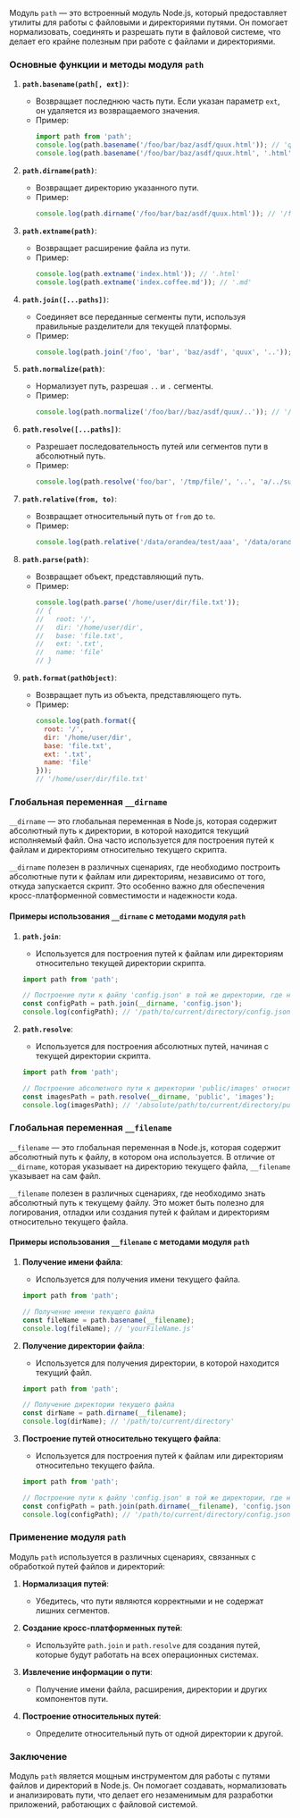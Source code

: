 Модуль `path` — это встроенный модуль Node.js, который предоставляет утилиты для работы с файловыми и директориями путями. Он помогает нормализовать, соединять и разрешать пути в файловой системе, что делает его крайне полезным при работе с файлами и директориями.

### Основные функции и методы модуля `path`

1. **`path.basename(path[, ext])`**:
   - Возвращает последнюю часть пути. Если указан параметр `ext`, он удаляется из возвращаемого значения.
   - Пример:
     ```javascript
     import path from 'path';
     console.log(path.basename('/foo/bar/baz/asdf/quux.html')); // 'quux.html'
     console.log(path.basename('/foo/bar/baz/asdf/quux.html', '.html')); // 'quux'
     ```

2. **`path.dirname(path)`**:
   - Возвращает директорию указанного пути.
   - Пример:
     ```javascript
     console.log(path.dirname('/foo/bar/baz/asdf/quux.html')); // '/foo/bar/baz/asdf'
     ```

3. **`path.extname(path)`**:
   - Возвращает расширение файла из пути.
   - Пример:
     ```javascript
     console.log(path.extname('index.html')); // '.html'
     console.log(path.extname('index.coffee.md')); // '.md'
     ```

4. **`path.join([...paths])`**:
   - Соединяет все переданные сегменты пути, используя правильные разделители для текущей платформы.
   - Пример:
     ```javascript
     console.log(path.join('/foo', 'bar', 'baz/asdf', 'quux', '..')); // '/foo/bar/baz/asdf'
     ```

5. **`path.normalize(path)`**:
   - Нормализует путь, разрешая `..` и `.` сегменты.
   - Пример:
     ```javascript
     console.log(path.normalize('/foo/bar//baz/asdf/quux/..')); // '/foo/bar/baz/asdf'
     ```

6. **`path.resolve([...paths])`**:
   - Разрешает последовательность путей или сегментов пути в абсолютный путь.
   - Пример:
     ```javascript
     console.log(path.resolve('foo/bar', '/tmp/file/', '..', 'a/../subfile')); // '/tmp/subfile'
     ```

7. **`path.relative(from, to)`**:
   - Возвращает относительный путь от `from` до `to`.
   - Пример:
     ```javascript
     console.log(path.relative('/data/orandea/test/aaa', '/data/orandea/impl/bbb')); // '../../impl/bbb'
     ```

8. **`path.parse(path)`**:
   - Возвращает объект, представляющий путь.
   - Пример:
     ```javascript
     console.log(path.parse('/home/user/dir/file.txt'));
     // {
     //   root: '/',
     //   dir: '/home/user/dir',
     //   base: 'file.txt',
     //   ext: '.txt',
     //   name: 'file'
     // }
     ```

9. **`path.format(pathObject)`**:
   - Возвращает путь из объекта, представляющего путь.
   - Пример:
     ```javascript
     console.log(path.format({
       root: '/',
       dir: '/home/user/dir',
       base: 'file.txt',
       ext: '.txt',
       name: 'file'
     }));
     // '/home/user/dir/file.txt'
     ```

### Глобальная переменная `__dirname`

`__dirname` — это глобальная переменная в Node.js, которая содержит абсолютный путь к директории, в которой находится текущий исполняемый файл. Она часто используется для построения путей к файлам и директориям относительно текущего скрипта.

`__dirname` полезен в различных сценариях, где необходимо построить абсолютные пути к файлам или директориям, независимо от того, откуда запускается скрипт. Это особенно важно для обеспечения кросс-платформенной совместимости и надежности кода.

#### Примеры использования `__dirname` с методами модуля `path`

1. **`path.join`**:
   - Используется для построения путей к файлам или директориям относительно текущей директории скрипта.
   ```javascript
   import path from 'path';

   // Построение пути к файлу 'config.json' в той же директории, где находится текущий скрипт
   const configPath = path.join(__dirname, 'config.json');
   console.log(configPath); // '/path/to/current/directory/config.json'
   ```

2. **`path.resolve`**:
   - Используется для построения абсолютных путей, начиная с текущей директории скрипта.
   ```javascript
   import path from 'path';

   // Построение абсолютного пути к директории 'public/images' относительно текущего скрипта
   const imagesPath = path.resolve(__dirname, 'public', 'images');
   console.log(imagesPath); // '/absolute/path/to/current/directory/public/images'
   ```

### Глобальная переменная `__filename`
`__filename` — это глобальная переменная в Node.js, которая содержит абсолютный путь к файлу, в котором она используется. В отличие от `__dirname`, которая указывает на директорию текущего файла, `__filename` указывает на сам файл.

`__filename` полезен в различных сценариях, где необходимо знать абсолютный путь к текущему файлу. Это может быть полезно для логирования, отладки или создания путей к файлам и директориям относительно текущего файла.

#### Примеры использования `__filename` с методами модуля `path`

1. **Получение имени файла**:
   - Используется для получения имени текущего файла.
   ```javascript
   import path from 'path';

   // Получение имени текущего файла
   const fileName = path.basename(__filename);
   console.log(fileName); // 'yourFileName.js'
   ```

2. **Получение директории файла**:
   - Используется для получения директории, в которой находится текущий файл.
   ```javascript
   import path from 'path';

   // Получение директории текущего файла
   const dirName = path.dirname(__filename);
   console.log(dirName); // '/path/to/current/directory'
   ```

3. **Построение путей относительно текущего файла**:
   - Используется для построения путей к файлам или директориям относительно текущего файла.
   ```javascript
   import path from 'path';

   // Построение пути к файлу 'config.json' в той же директории, где находится текущий файл
   const configPath = path.join(path.dirname(__filename), 'config.json');
   console.log(configPath); // '/path/to/current/directory/config.json'
   ```

### Применение модуля `path`

Модуль `path` используется в различных сценариях, связанных с обработкой путей файлов и директорий:

1. **Нормализация путей**:
   - Убедитесь, что пути являются корректными и не содержат лишних сегментов.

2. **Создание кросс-платформенных путей**:
   - Используйте `path.join` и `path.resolve` для создания путей, которые будут работать на всех операционных системах.

3. **Извлечение информации о пути**:
   - Получение имени файла, расширения, директории и других компонентов пути.

4. **Построение относительных путей**:
   - Определите относительный путь от одной директории к другой.

### Заключение

Модуль `path` является мощным инструментом для работы с путями файлов и директорий в Node.js. Он помогает создавать, нормализовать и анализировать пути, что делает его незаменимым для разработки приложений, работающих с файловой системой.
